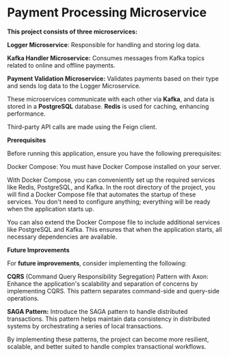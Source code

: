 # Payment Processing Microservice

**This project consists of three microservices:**

**Logger Microservice**: Responsible for handling and storing log data.


**Kafka Handler Microservice:** Consumes messages from Kafka topics related to online and offline payments.


**Payment Validation Microservice:** Validates payments based on their type and sends log data to the Logger Microservice.


These microservices communicate with each other via **Kafka**, and data is stored in a **PostgreSQL** database. **Redis** is used for caching, enhancing performance. 

Third-party API calls are made using the Feign client.


**Prerequisites**


Before running this application, ensure you have the following prerequisites:


Docker Compose: You must have Docker Compose installed on your server.



With Docker Compose, you can conveniently set up the required services like Redis, PostgreSQL, and Kafka. In the root directory of the project, you will find a Docker Compose file that automates the startup of these services. You don't need to configure anything; everything will be ready when the application starts up.



You can also extend the Docker Compose file to include additional services like PostgreSQL and Kafka. This ensures that when the application starts, all necessary dependencies are available.



**Future Improvements**


For **future improvements**, consider implementing the following:


**CQRS** (Command Query Responsibility Segregation) Pattern with Axon: Enhance the application's scalability and separation of concerns by implementing CQRS. This pattern separates command-side and query-side operations.


**SAGA Pattern:** Introduce the SAGA pattern to handle distributed transactions. This pattern helps maintain data consistency in distributed systems by orchestrating a series of local transactions.


By implementing these patterns, the project can become more resilient, scalable, and better suited to handle complex transactional workflows.





